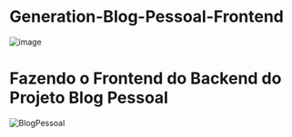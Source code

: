 # Generation-Blog-Pessoal-Frontend
![image](https://github.com/DrikaDev/Generation-Blog-Pessoal/assets/102387476/ac691388-dc5c-49c0-9571-5c650d866637)

# Fazendo o Frontend do Backend do Projeto Blog Pessoal

![BlogPessoal](https://github.com/DrikaDev/Generation-Blog-Pessoal-Frontend/assets/102387476/594e2acb-53e5-448b-8132-0bd07cc2d65e)
